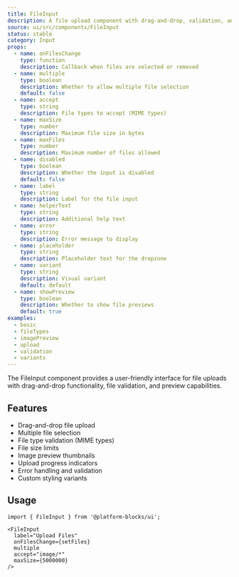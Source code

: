 ```yaml
---
title: FileInput
description: A file upload component with drag-and-drop, validation, and preview capabilities
source: ui/src/components/FileInput
status: stable
category: Input
props:
  - name: onFilesChange
    type: function
    description: Callback when files are selected or removed
  - name: multiple
    type: boolean
    description: Whether to allow multiple file selection
    default: false
  - name: accept
    type: string
    description: File types to accept (MIME types)
  - name: maxSize
    type: number
    description: Maximum file size in bytes
  - name: maxFiles
    type: number
    description: Maximum number of files allowed
  - name: disabled
    type: boolean
    description: Whether the input is disabled
    default: false
  - name: label
    type: string
    description: Label for the file input
  - name: helperText
    type: string
    description: Additional help text
  - name: error
    type: string
    description: Error message to display
  - name: placeholder
    type: string
    description: Placeholder text for the dropzone
  - name: variant
    type: string
    description: Visual variant
    default: default
  - name: showPreview
    type: boolean
    description: Whether to show file previews
    default: true
examples:
  - basic
  - fileTypes
  - imagePreview
  - upload
  - validation
  - variants
---
```


The FileInput component provides a user-friendly interface for file uploads with drag-and-drop functionality, file validation, and preview capabilities.

## Features

- Drag-and-drop file upload
- Multiple file selection
- File type validation (MIME types)
- File size limits
- Image preview thumbnails
- Upload progress indicators
- Error handling and validation
- Custom styling variants

## Usage

```tsx
import { FileInput } from '@platform-blocks/ui';

<FileInput
  label="Upload Files"
  onFilesChange={setFiles}
  multiple
  accept="image/*"
  maxSize={5000000}
/>
```
